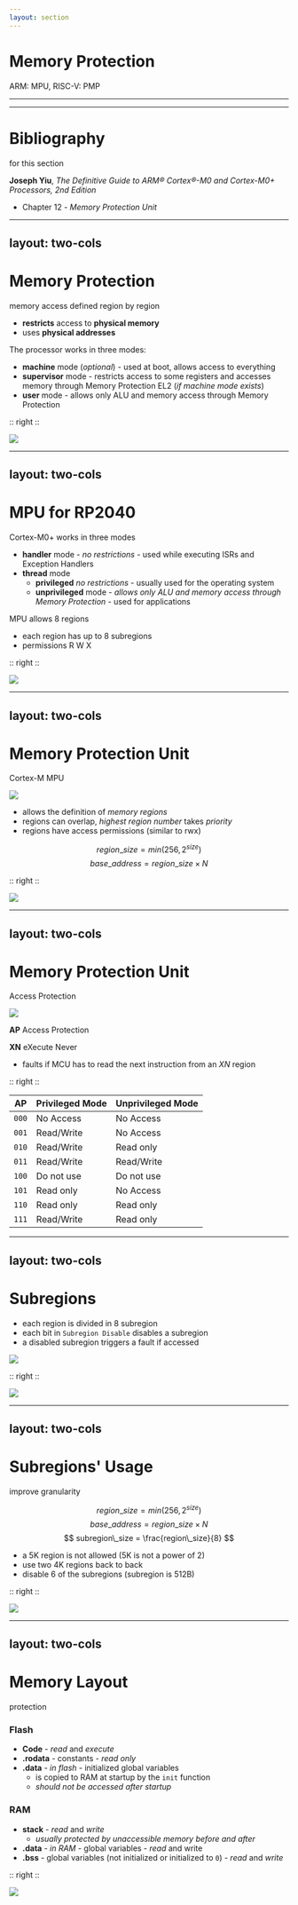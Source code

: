 ```yaml
---
layout: section
---
```

# Memory Protection
ARM: MPU, RISC-V: PMP

---
---
# Bibliography
for this section

**Joseph Yiu**, *The Definitive Guide to ARM® Cortex®-M0 and Cortex-M0+ Processors, 2nd Edition* 
   - Chapter 12 - *Memory Protection Unit*

---
layout: two-cols
---
# Memory Protection

<style>
.two-columns {
    grid-template-columns: 2.5fr 3fr;
}
</style>

memory access defined region by region

- **restricts** access to **physical memory**
- uses **physical addresses**

The processor works in three modes:
- **machine** mode (*optional*) - used at boot, allows access to everything
- **supervisor** mode - restricts access to some registers and accesses memory through Memory Protection EL2 (*if machine mode exists*)
- **user** mode - allows only ALU and memory access through Memory Protection


:: right ::

<img src="./memory_protection.svg" class="w-120 rounded">

---
layout: two-cols
---
# MPU for RP2040
Cortex-M0+ works in three modes

- **handler** mode - *no restrictions* - used while executing ISRs and Exception Handlers
- **thread** mode
  - **privileged** *no restrictions* - usually used for the operating system
  - **unprivileged** mode - *allows only ALU and memory access through Memory Protection* - used for applications

MPU allows 8 regions
- each region has up to 8 subregions
- permissions R W X

:: right ::

<img src="./mpu_rp2040.svg" class="w-120 rounded">


---
layout: two-cols
---
# Memory Protection Unit
Cortex-M MPU

<style>
.two-columns {
    grid-template-columns: 3fr 2fr;
}
</style>

<img src="./mpu.svg" class="w-120 rounded">

- allows the definition of *memory regions*
- regions can overlap, *highest region number* takes *priority*
- regions have access permissions (similar to rwx)

$$ region\_size = min\lparen256, 2^{size}\rparen $$
$$ base\_address = region\_size \times N $$

:: right ::

<img src="./mpu_regions.svg" class="w-70 m-5 rounded">

---
layout: two-cols
---
# Memory Protection Unit
Access Protection

<img src="./mpu.svg" class="w-120 rounded">

**AP** Access Protection

**XN** eXecute Never 
  - faults if MCU has to read the next instruction from an *XN* region

:: right ::

| **AP** | Privileged Mode | Unprivileged Mode |
|-------|------------|--------------|
| `000` | No Access | No Access |
| `001` | Read/Write | No Access |
| `010` | Read/Write | Read only |
| `011` | Read/Write | Read/Write |
| <span color="red">`100`</span> | <span color="red">Do not use</span> | <span color="red">Do not use</span> |
| `101` | Read only | No Access |
| `110` | Read only | Read only |
| `111` | Read/Write | Read only |

---
layout: two-cols
---
# Subregions

<style>
.two-columns {
    grid-template-columns: 5fr 3fr;
}
</style>

- each region is divided in 8 subregion
- each bit in `Subregion Disable` disables a subregion
- a disabled subregion triggers a fault if accessed

<img src="./mpu.svg" class="w-120 rounded">

:: right ::

<img src="./subregions.svg" class="w-70 rounded">

---
layout: two-cols
---
# Subregions' Usage
improve granularity

<style>
.two-columns {
    grid-template-columns: 5fr 3fr;
}
</style>

$$ region\_size = min\lparen256, 2^{size}\rparen $$
$$ base\_address = region\_size \times N $$
$$ subregion\_size = \frac{region\_size}{8} $$

- a 5K region is not allowed (5K is not a power of 2)
- use two 4K regions back to back
- disable 6 of the subregions (subregion is 512B)

:: right ::

<img src="./regions_and_subregions.svg" class="w-70 rounded">

---
layout: two-cols
---
# Memory Layout
protection

<style>
.two-columns {
    grid-template-columns: 5fr 2fr;
}
</style>

### Flash

- **Code** - *read* and *execute*
- **.rodata** - constants - *read only*
- **.data** - *in flash* - initialized global variables
  - is copied to RAM at startup by the `init` function
  - *should not be accessed after startup*

### RAM
- **stack** - *read* and *write*
  - *usually protected by unaccessible memory before and after*
- **.data** - *in RAM* - global variables - *read* and write
- **.bss** - global variables (not initialized or initialized to `0`) - *read* and *write*

:: right ::

<img src="./layout.svg" class="w-64 rounded">
